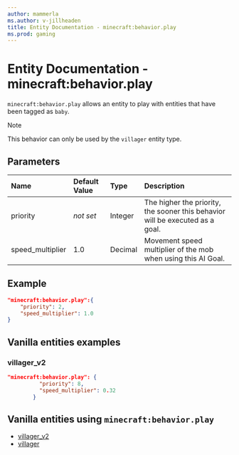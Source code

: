 ```yaml
---
author: mammerla
ms.author: v-jillheaden
title: Entity Documentation - minecraft:behavior.play
ms.prod: gaming
---
```


# Entity Documentation - minecraft:behavior.play

`minecraft:behavior.play` allows an entity to play with entities that have been tagged as `baby`.

> [!NOTE]
> This behavior can only be used by the `villager` entity type.

## Parameters

|Name |Default Value  |Type  |Description  |
|:----------|:----------|:----------|:----------|
|priority|*not set*|Integer|The higher the priority, the sooner this behavior will be executed as a goal.|
|speed_multiplier| 1.0| Decimal| Movement speed multiplier of the mob when using this AI Goal. |

## Example

```json
"minecraft:behavior.play":{
    "priority": 2,
    "speed_multiplier": 1.0
}
```

## Vanilla entities examples

### villager_v2

```json
"minecraft:behavior.play": {
          "priority": 8,
          "speed_multiplier": 0.32
        }
```

## Vanilla entities using `minecraft:behavior.play`

- [villager_v2](../../../../Source/VanillaBehaviorPack_Snippets/entities/villager_v2.md)
- [villager](../../../../Source/VanillaBehaviorPack_Snippets/entities/villager.md)
